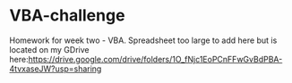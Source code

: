 # VBA-challenge
Homework for week two - VBA. Spreadsheet too large to add here but is located on my GDrive here:https://drive.google.com/drive/folders/1O_fNjc1EoPCnFFwGvBdPBA-4tvxaseJW?usp=sharing
